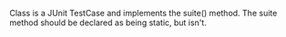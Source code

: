 Class is a JUnit TestCase and implements the suite() method. The suite method should be declared as being static, but isn't.